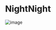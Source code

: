 # NightNight
 
![image](https://user-images.githubusercontent.com/92151462/146792215-6d64a68e-bcd8-4d94-8aba-44ee75c8c142.png)
